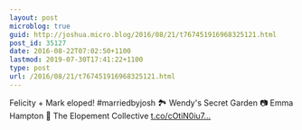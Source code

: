 ```yaml
---
layout: post
microblog: true
guid: http://joshua.micro.blog/2016/08/21/t767451916968325121.html
post_id: 35127
date: 2016-08-22T07:02:50+1100
lastmod: 2019-07-30T17:41:22+1100
type: post
url: /2016/08/21/t767451916968325121.html
---
```

Felicity + Mark eloped! #marriedbyjosh 🏞 Wendy's Secret Garden 📷 Emma Hampton 🎉 The Elopement Collective [t.co/cOtiN0iu7...](https://t.co/cOtiN0iu7x)
